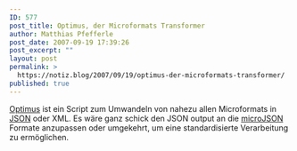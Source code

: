 ```yaml
---
ID: 577
post_title: Optimus, der Microformats Transformer
author: Matthias Pfefferle
post_date: 2007-09-19 17:39:26
post_excerpt: ""
layout: post
permalink: >
  https://notiz.blog/2007/09/19/optimus-der-microformats-transformer/
published: true
---
```

<a href="http://microformatique.com/optimus/">Optimus</a> ist ein Script zum Umwandeln von nahezu allen Microformats in <a href="http://www.json.org/">JSON</a> oder XML. Es wäre ganz schick den JSON output an die <a href="http://microjson.org/">microJSON</a> Formate anzupassen oder umgekehrt, um eine standardisierte Verarbeitung zu ermöglichen.
